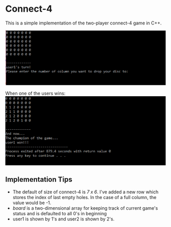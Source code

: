 
# Connect-4

This is a simple implementation of the two-player connect-4 game in C++.

![](https://raw.githubusercontent.com/alimirferdos/Connect4/master/img/board1.PNG)

When one of the users wins:
![](https://raw.githubusercontent.com/alimirferdos/Connect4/master/img/board2.PNG)



## Implementation Tips

 - The default of size of connect-4 is *7 x 6*. I've added a new row which stores the index of last empty holes. In the case of a full column, the value would be -1.
 - *board* is a two-dimensional array for keeping track of current game's status and is defaulted to all 0's in beginning
- 	user1 is shown by 1's and user2 is shown by 2's.
